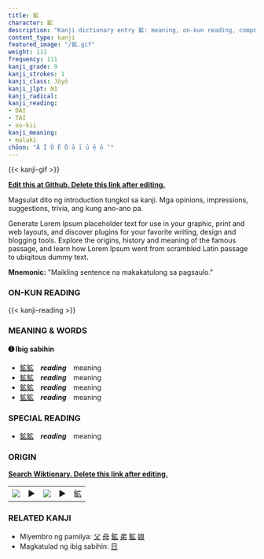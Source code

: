 ```yaml
---
title: 鉱
character: 鉱
description: "Kanji dictionary entry 鉱: meaning, on-kun reading, compounds, origin, related kanji"
content_type: kanji
featured_image: "/鉱.gif"
weight: 111
frequency: 111
kanji_grade: 9
kanji_strokes: 1
kanji_class: Jōyō
kanji_jlpt: N1
kanji_radical: 
kanji_reading: 
- DAI
- TAI
- oo-kii
kanji_meaning:
- malaki
chōon: "Ā Ī Ū Ē Ō ā ī ū ē ō ’"
---
```

[//]: # (Don't edit the line below. Kanji animated GIF code is automatically generated.)
{{< kanji-gif >}}

[//]: # (Edit below this line.)

**[Edit this at Github. Delete this link after editing.](https://github.com/tim0g/tim/tree/main/content/kanji/鉱/index.md)**

Magsulat dito ng introduction tungkol sa kanji. Mga opinions, impressions, suggestions, trivia, ang kung ano-ano pa.

Generate Lorem Ipsum placeholder text for use in your graphic, print and web layouts, and discover plugins for your favorite writing, design and blogging tools. Explore the origins, history and meaning of the famous passage, and learn how Lorem Ipsum went from scrambled Latin passage to ubiqitous dummy text.
 
**Mnemonic:** "Maikling sentence na makakatulong sa pagsaulo."

### ON-KUN READING

[//]: # (Don't edit the line below. ON-KUN READING code is automatically generated.)
{{< kanji-reading >}}

### MEANING & WORDS

#### ➊ **Ibig sabihin**
  - [鉱](../鉱)[鉱](../鉱)　***reading***　meaning
  - [鉱](../鉱)[鉱](../鉱)　***reading***　meaning
  - [鉱](../鉱)[鉱](../鉱)　***reading***　meaning
  - [鉱](../鉱)[鉱](../鉱)　***reading***　meaning

### SPECIAL READING
  - [鉱](../鉱)[鉱](../鉱)　***reading***　meaning

### ORIGIN

**[Search Wiktionary. Delete this link after editing.](https://wiktionary.org/wiki/鉱)**
<table class="kanji-table"><tr><td>
<img src="60px-鉱-bronze.svg.png">
</td><td>▶</td><td>
<img src="60px-鉱-oracle.svg.png">
</td><td>▶</td>
<td class="kanji-origin">鉱</td>
</tr></table>

### RELATED KANJI
- Miyembro ng pamilya: [父](../父) [母](../母) [鉱](../鉱) [弟](../弟) [鉱](../鉱) [娘](../娘)
- Magkatulad ng ibig sabihin: [日](../日)
